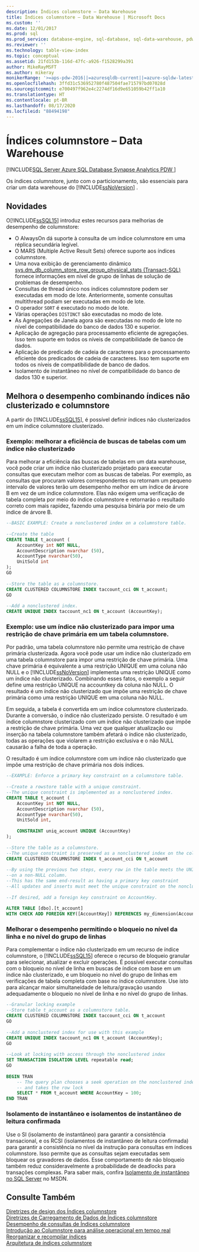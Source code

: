 ```yaml
---
description: Índices columnstore – Data Warehouse
title: Índices columnstore – Data Warehouse | Microsoft Docs
ms.custom: ''
ms.date: 12/01/2017
ms.prod: sql
ms.prod_service: database-engine, sql-database, sql-data-warehouse, pdw
ms.reviewer: ''
ms.technology: table-view-index
ms.topic: conceptual
ms.assetid: 21fd153b-116d-47fc-a926-f1528299a391
author: MikeRayMSFT
ms.author: mikeray
monikerRange: '>=aps-pdw-2016||=azuresqldb-current||=azure-sqldw-latest||>=sql-server-2016||=sqlallproducts-allversions||>=sql-server-linux-2017||=azuresqldb-mi-current'
ms.openlocfilehash: 3ffd31c536952780f487504fae715797bd07028d
ms.sourcegitcommit: e700497f962e4c2274df16d9e651059b42ff1a10
ms.translationtype: HT
ms.contentlocale: pt-BR
ms.lasthandoff: 08/17/2020
ms.locfileid: "88494198"
---
```

# <a name="columnstore-indexes---data-warehouse"></a>Índices columnstore – Data Warehouse
[!INCLUDE[SQL Server Azure SQL Database Synapse Analytics PDW ](../../includes/applies-to-version/sql-asdb-asdbmi-asa-pdw.md)]

  Os índices columnstore, junto com o particionamento, são essenciais para criar um data warehouse do [!INCLUDE[ssNoVersion](../../includes/ssnoversion-md.md)] .  
  
## <a name="whats-new"></a>Novidades  
 O[!INCLUDE[ssSQL15](../../includes/sssql15-md.md)] introduz estes recursos para melhorias de desempenho de columnstore:  
  
-   O AlwaysOn dá suporte à consulta de um índice columnstore em uma réplica secundária legível.  
-   O MARS (Multiple Active Result Sets) oferece suporte aos índices columnstore.  
-   Uma nova exibição de gerenciamento dinâmico [sys.dm_db_column_store_row_group_physical_stats &#40;Transact-SQL&#41;](../../relational-databases/system-dynamic-management-views/sys-dm-db-column-store-row-group-physical-stats-transact-sql.md) fornece informações em nível de grupo de linhas de solução de problemas de desempenho.  
-   Consultas de thread único nos índices columnstore podem ser executadas em modo de lote. Anteriormente, somente consultas multithread podiam ser executadas em modo de lote.  
-   O operador `SORT` é executado no modo de lote.  
-   Várias operações `DISTINCT` são executadas no modo de lote.  
-   As Agregações de Janela agora são executadas no modo de lote no nível de compatibilidade do banco de dados 130 e superior.  
-   Aplicação de agregação para processamento eficiente de agregações. Isso tem suporte em todos os níveis de compatibilidade de banco de dados.  
-   Aplicação de predicado de cadeia de caracteres para o processamento eficiente dos predicados de cadeia de caracteres. Isso tem suporte em todos os níveis de compatibilidade de banco de dados.  
-   Isolamento de instantâneo no nível de compatibilidade do banco de dados 130 e superior.  
  
## <a name="improve-performance-by-combining-nonclustered-and-columnstore-indexes"></a>Melhora o desempenho combinando índices não clusterizado e columnstore  
 A partir do [!INCLUDE[ssSQL15](../../includes/sssql15-md.md)], é possível definir índices não clusterizados em um índice columnstore clusterizado.   
  
### <a name="example-improve-efficiency-of-table-seeks-with-a-nonclustered-index"></a>Exemplo: melhorar a eficiência de buscas de tabelas com um índice não clusterizado  
 Para melhorar a eficiência das buscas de tabelas em um data warehouse, você pode criar um índice não clusterizado projetado para executar consultas que executam melhor com as buscas de tabelas. Por exemplo, as consultas que procuram valores correspondentes ou retornam um pequeno intervalo de valores terão um desempenho melhor em um índice de árvore B em vez de um índice columnstore. Elas não exigem uma verificação de tabela completa por meio do índice columnstore e retornarão o resultado correto com mais rapidez, fazendo uma pesquisa binária por meio de um índice de árvore B.  
  
```sql  
--BASIC EXAMPLE: Create a nonclustered index on a columnstore table.  
  
--Create the table  
CREATE TABLE t_account (  
    AccountKey int NOT NULL,  
    AccountDescription nvarchar (50),  
    AccountType nvarchar(50),  
    UnitSold int  
);  
GO  
  
--Store the table as a columnstore.  
CREATE CLUSTERED COLUMNSTORE INDEX taccount_cci ON t_account;  
GO  
  
--Add a nonclustered index.  
CREATE UNIQUE INDEX taccount_nc1 ON t_account (AccountKey);  
```  
  
### <a name="example-use-a-nonclustered-index-to-enforce-a-primary-key-constraint-on-a-columnstore-table"></a>Exemplo: use um índice não clusterizado para impor uma restrição de chave primária em um tabela columnstore.  
 Por padrão, uma tabela columnstore não permite uma restrição de chave primária clusterizada. Agora você pode usar um índice não clusterizado em uma tabela columnstore para impor uma restrição de chave primária. Uma chave primária é equivalente a uma restrição UNIQUE em uma coluna não NULL e o [!INCLUDE[ssNoVersion](../../includes/ssnoversion-md.md)] implementa uma restrição UNIQUE como um índice não clusterizado. Combinando esses fatos, o exemplo a seguir define uma restrição UNIQUE na accountkey da coluna não NULL. O resultado é um índice não clusterizado que impõe uma restrição de chave primária como uma restrição UNIQUE em uma coluna não NULL.  
  
 Em seguida, a tabela é convertida em um índice columnstore clusterizado. Durante a conversão, o índice não clusterizado persiste. O resultado é um índice columnstore clusterizado com um índice não clusterizado que impõe a restrição de chave primária. Uma vez que qualquer atualização ou inserção na tabela columnstore também afetará o índice não clusterizado, todas as operações que violarem a restrição exclusiva e o não NULL causarão a falha de toda a operação.  
  
 O resultado é um índice columnstore com um índice não clusterizado que impõe uma restrição de chave primária nos dois índices.  
  
```sql
--EXAMPLE: Enforce a primary key constraint on a columnstore table.   
  
--Create a rowstore table with a unique constraint.  
--The unique constraint is implemented as a nonclustered index.  
CREATE TABLE t_account (  
    AccountKey int NOT NULL,  
    AccountDescription nvarchar (50),  
    AccountType nvarchar(50),  
    UnitSold int,  
  
    CONSTRAINT uniq_account UNIQUE (AccountKey)  
);  
  
--Store the table as a columnstore.   
--The unique constraint is preserved as a nonclustered index on the columnstore table.  
CREATE CLUSTERED COLUMNSTORE INDEX t_account_cci ON t_account  
  
--By using the previous two steps, every row in the table meets the UNIQUE constraint  
--on a non-NULL column.  
--This has the same end-result as having a primary key constraint  
--All updates and inserts must meet the unique constraint on the nonclustered index or they will fail.  
  
--If desired, add a foreign key constraint on AccountKey.  
  
ALTER TABLE [dbo].[t_account]  
WITH CHECK ADD FOREIGN KEY([AccountKey]) REFERENCES my_dimension(Accountkey); 
```  
  
### <a name="improve-performance-by-enabling-row-level-and-row-group-level-locking"></a>Melhorar o desempenho permitindo o bloqueio no nível da linha e no nível do grupo de linhas  
 Para complementar o índice não clusterizado em um recurso de índice columnstore, o [!INCLUDE[ssSQL15](../../includes/sssql15-md.md)] oferece o recurso de bloqueio granular para selecionar, atualizar e excluir operações. É possível executar consultas com o bloqueio no nível de linha em buscas de índice com base em um índice não clusterizado, e um bloqueio no nível do grupo de linhas em verificações de tabela completa com base no índice columnstore. Use isto para alcançar maior simultaneidade de leitura/gravação usando adequadamente o bloqueio no nível de linha e no nível do grupo de linhas.  
  
```sql  
--Granular locking example  
--Store table t_account as a columnstore table.  
CREATE CLUSTERED COLUMNSTORE INDEX taccount_cci ON t_account  
GO  
  
--Add a nonclustered index for use with this example  
CREATE UNIQUE INDEX taccount_nc1 ON t_account (AccountKey);  
GO  
  
--Look at locking with access through the nonclustered index  
SET TRANSACTION ISOLATION LEVEL repeatable read;  
GO  
  
BEGIN TRAN  
    -- The query plan chooses a seek operation on the nonclustered index  
    -- and takes the row lock  
    SELECT * FROM t_account WHERE AccountKey = 100;  
END TRAN  
```  
  
### <a name="snapshot-isolation-and-read-committed-snapshot-isolations"></a>Isolamento de instantâneo e isolamentos de instantâneo de leitura confirmada  
 Use o SI (isolamento de instantâneo) para garantir a consistência transacional, e os RCSI (isolamentos de instantâneo de leitura confirmada) para garantir a consistência no nível da instrução para consultas em índices columnstore. Isso permite que as consultas sejam executadas sem bloquear os gravadores de dados. Esse comportamento de não bloqueio também reduz consideravelmente a probabilidade de deadlocks para transações complexas. Para saber mais, confira [Isolamento de instantâneo no SQL Server](https://msdn.microsoft.com/library/tcbchxcb\(v=vs.110\).aspx) no MSDN.  
  
## <a name="see-also"></a>Consulte Também  
 [Diretrizes de design dos Índices columnstore](../../relational-databases/indexes/columnstore-indexes-design-guidance.md)   
 [Diretrizes de Carregamento de Dados de Índices columnstore](../../relational-databases/indexes/columnstore-indexes-data-loading-guidance.md)   
 [Desempenho de consultas de Índices columnstore](../../relational-databases/indexes/columnstore-indexes-query-performance.md)   
 [Introdução ao Columnstore para análise operacional em tempo real](../../relational-databases/indexes/get-started-with-columnstore-for-real-time-operational-analytics.md)   
 [Reorganizar e recompilar índices](../../relational-databases/indexes/reorganize-and-rebuild-indexes.md)    
 [Arquitetura de índices columnstore](../../relational-databases/sql-server-index-design-guide.md#columnstore_index) 
  
